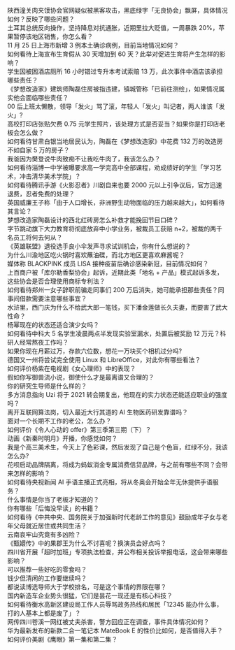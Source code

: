陕西潼关肉夹馍协会官网疑似被黑客攻击，黑底绿字「无良协会」飘屏，具体情况如何？反映了哪些问题？  
土耳其总统反向操作，坚持降息对抗通胀，近期里拉大贬值，一周暴跌 20%，苹果暂停该地区销售，你怎么看？  
11 月 25 日上海市新增 3 例本土确诊病例，目前当地情况如何？  
如何看待上海宣布生育假从 30 天增加到 60 天？此举对促进生育将产生怎样的影响？  
学生因被困酒店厕所 16 小时错过专升本考试索赔 13 万，此次事件中酒店该承担哪些责任？  
《梦想改造家》建筑师陶磊住房被指违建，镇城管称「已前往测绘」，如果情况属实他会面临哪些责任？  
00 后上班太懒散，领导「发火」骂了滚，年轻人「发火」叫记者，两人谁该「发火」?  
高校打印店张贴欠费 0.75 元学生照片，该处理方式是否妥当？如果你是打印店老板会怎么做？  
如何看待甘肃白银当地居民认为，陶磊在《梦想改造家》中花费 132 万的改造房不如自家 5 万的房子？  
我爸因为樊登说牛肉致痴不让我吃牛肉了，我该怎么办？  
如何看待淄博一中学被曝要求高一学完高中全部课程，劝成绩好的学生「学习艺术，冲击清华美术学院」？  
如何看待腾讯手游《火影忍者》川剧自来也要 2000 元以上引争议后，官方迅速退费，忍者免费的处理？  
英国威廉王子称「由于人口增长，非洲野生动物面临的压力越来越大」，如何看待其言论？  
梦想改造家陶磊设计的西北红砖房怎么补救才能挽回节目口碑？  
字节跳动旗下大力教育将彻底放弃中小学业务，被裁员工获赔 n+2，被裁的两千名员工将何去何从？  
《英雄联盟》退役选手良小伞发声寻求试训机会，你有什么想说的？  
为什么川渝地区吃火锅时喜欢蘸油碟，而北方地区更喜欢麻酱呢？  
媒体称 BLACKPINK 成员 LISA 接种疫苗后确诊感染新冠，目前情况如何？  
上百商户被「库尔勒香梨协会」起诉，近期此类「地名 + 产品」模式起诉多发，这些协会是否合理使用商标专利法？  
如何看待郑州一女子辞职前骗走同事们 200 万后消失，她可能承担那些责任？同事间借款需要注意哪些事宜？  
水浒里，西门庆为什么不给武大郎一笔钱，买下潘金莲做长久夫妻，而要害了武大性命？  
杨幂现在的状态还适合演少女吗？  
如何看待中科大 5 名学生凌晨两点半发现实验室漏水，处置后被奖励 12 万元？科研人经常熬夜工作吗？  
如果你现在月薪过万，存款六位数，想花一万块买个相机过分吗?  
德国又一州将尝试完全使用 Linux 和 LibreOffice，对此你有哪些看法？  
如何评价杨紫在电视剧《女心理师》中的表现？  
假如你写御兽流小说，御使什么才是最离谱又合理的？  
你的研究生导师是什么样的？  
多方消息指向 Uzi 将于 2021 转会期复出，他现在的实力状态还能适应职业的强度吗？  
离开互联网算法岗，切入最近大行其道的 AI 生物医药研发靠谱吗？  
面对一个长期不工作的老公，怎么办？  
如何评价《令人心动的 offer》第三季第三期（下）？  
动画《新秦时明月》开播，你感觉如何？  
我是个高三美术生，今天上了色彩课，然后发现了自己是个色盲，红绿不分，我该怎么办?  
花呗启动品牌隔离，将成为蚂蚁消金专属消费信贷品牌，与之前有哪些不同？会带来怎样的影响？  
如何看待央视新闻 AI 手语主播正式亮相，将从冬奥会开始全年无休提供手语服务？  
什么事情是你当了老板才知道的？  
你有哪些「后悔没早读」的书籍？  
如何看待《中共中央、国务院关于加强新时代老龄工作的意见》鼓励成年子女与老年父母就近居住或共同生活？  
云南哀牢山究竟有多凶险？  
《甄嬛传》中的果郡王为什么不讨喜呢？换演员会好点吗？  
四川省开展「超时加班」专项执法检查，并公布相关投诉举报电话，这会带来哪些影响？  
可以推荐一些好吃的零食吗？  
钱少但清闲的工作要继续吗？  
都说读博选导师大于学校排名，可是这个事情的界限在哪？  
国内新造车企业势头很猛，它们是昙花一现还是有核心科技？  
如何看待衡水高新区建设局工作人员辱骂政务热线和居民「12345 能办什么事，打的人基本上都是废了」？  
网传四川苍溪一网红被丈夫杀害，警方回应正在调查，事件具体情况如何？  
华为最新发布的新款二合一笔记本 MateBook E 的性价比如何，是否值得入手？  
如何评价美剧《鹰眼》第一集和第二集？  
